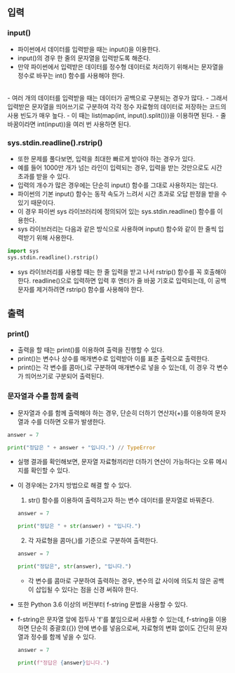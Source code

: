 ## 입력

### input()
- 파이썬에서 데이터를 입력받을 때는 input()을 이용한다.
- input()의 경우 한 줄의 문자열을 입력받도록 해준다.
- 만약 파이썬에서 입력받은 데이터를 정수형 데이터로 처리하기 위해서는 문자열을 정수로 바꾸는 int() 함수를 사용해야 한다.
<br>
- 여러 개의 데이터를 입력받을 때는 데이터가 공백으로 구분되는 경우가 많다.
- 그래서 입력받은 문자열을 띄어쓰기로 구분하여 각각 정수 자료형의 데이터로 저장하는 코드의 사용 빈도가 매우 높다.
- 이 때는 list(map(int, input().split()))을 이용하면 된다.
- 줄 바꿈이라면 int(input))을 여러 번 사용하면 된다.

### sys.stdin.readline().rstrip()
- 또한 문제를 풀다보면, 입력을 최대한 빠르게 받아야 하는 경우가 있다.
- 예를 들어 1000만 개가 넘는 라인이 입력되는 경우, 입력을 받는 것만으로도 시간 초과를 받을 수 있다.
- 입력의 개수가 많은 경우에는 단순히 input() 함수를 그대로 사용하지는 않는다.
- 파이썬의 기본 input() 함수는 동작 속도가 느려서 시간 초과로 오답 판정을 받을 수 있기 때문이다.
- 이 경우 파이썬 sys 라이브러리에 정의되어 있는 sys.stdin.readline() 함수를 이용한다.
- sys 라이브러리는 다음과 같은 방식으로 사용하며 input() 함수와 같이 한 줄씩 입력받기 위해 사용한다.
```python
import sys
sys.stdin.readline().rstrip()
```
- sys 라이브러리를 사용할 때는 한 줄 입력을 받고 나서 rstrip() 함수를 꼭 호출해야 한다. readline()으로 입력하면 입력 후 엔터가 줄 바꿈 기호로 입력되는데, 이 공백 문자를 제거하려면 rstrip() 함수를 사용해야 한다.

## 출력

### print()
- 출력을 할 때는 print()를 이용하여 출력을 진행할 수 있다.
- print()는 변수나 상수를 매개변수로 입력받아 이를 표준 출력으로 출력한다.
- print()는 각 변수를 콤마(,)로 구분하여 매개변수로 넣을 수 있는데, 이 경우 각 변수가 띄어쓰기로 구분되어 출력된다.

### 문자열과 수를 함께 출력
- 문자열과 수를 함께 출력해야 하는 경우, 단순히 더하기 연산자(+)를 이용하여 문자열과 수를 더하면 오류가 발생한다.
```python
answer = 7

print("정답은 " + answer + "입니다.") // TypeError
```
- 실행 결과를 확인해보면, 문자열 자료형끼리만 더하기 연산이 가능하다는 오류 메시지를 확인할 수 있다.
- 이 경우에는 2가지 방법으로 해결 할 수 있다.
  1. str() 함수를 이용하여 출력하고자 하는 변수 데이터를 문자열로 바꿔준다.
    ```python
    answer = 7

    print("정답은 " + str(answer) + "입니다.")
    ```
  2. 각 자료형을 콤마(,)를 기준으로 구분하여 출력한다.
    ```python
    answer = 7

    print("정답은", str(answer), "입니다.")
    ```
    - 각 변수를 콤마로 구분하여 출력하는 경우, 변수의 값 사이에 의도치 않은 공백이 삽입될 수 있다는 점을 신경 써줘야 한다.

- 또한 Python 3.6 이상의 버전부터 f-string 문법을 사용할 수 있다.
- f-string은 문자열 앞에 접두사 'f'를 붙임으로써 사용할 수 있는데, f-string을 이용하면 단순히 중괄호({}) 안에 변수를 넣음으로써, 자료형의 변화 없이도 간단히 문자열과 정수를 함께 넣을 수 있다.
  ```python
  answer = 7

  print(f"정답은 {answer}입니다.")
  ```